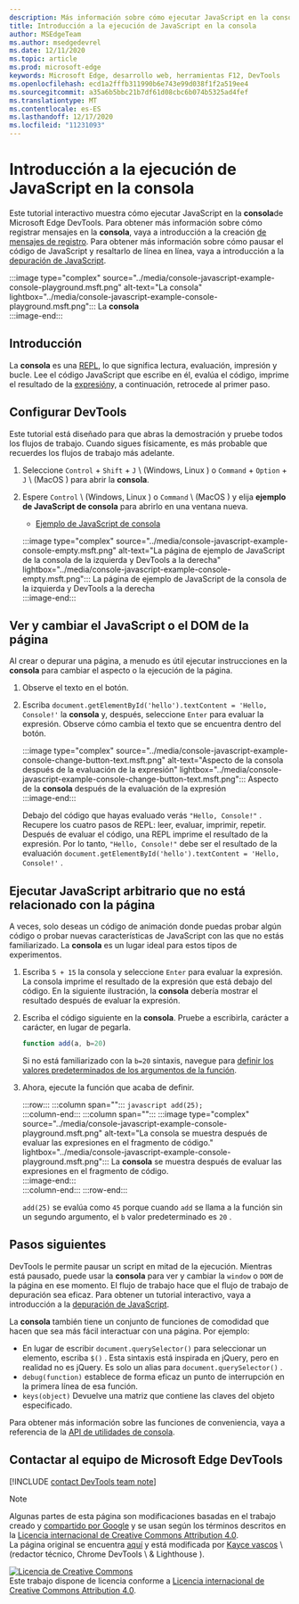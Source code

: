 ```yaml
---
description: Más información sobre cómo ejecutar JavaScript en la consola.
title: Introducción a la ejecución de JavaScript en la consola
author: MSEdgeTeam
ms.author: msedgedevrel
ms.date: 12/11/2020
ms.topic: article
ms.prod: microsoft-edge
keywords: Microsoft Edge, desarrollo web, herramientas F12, DevTools
ms.openlocfilehash: ecd1a2fffb311990b6e743e99d038f1f2a519ee4
ms.sourcegitcommit: a35a6b5bbc21b7df61d08cbc6b074b5325ad4fef
ms.translationtype: MT
ms.contentlocale: es-ES
ms.lasthandoff: 12/17/2020
ms.locfileid: "11231093"
---
```

<!-- Copyright Kayce Basques 

   Licensed under the Apache License, Version 2.0 (the "License");
   you may not use this file except in compliance with the License.
   You may obtain a copy of the License at

       https://www.apache.org/licenses/LICENSE-2.0

   Unless required by applicable law or agreed to in writing, software
   distributed under the License is distributed on an "AS IS" BASIS,
   WITHOUT WARRANTIES OR CONDITIONS OF ANY KIND, either express or implied.
   See the License for the specific language governing permissions and
   limitations under the License.  -->

# Introducción a la ejecución de JavaScript en la consola  

Este tutorial interactivo muestra cómo ejecutar JavaScript en la **consola**de Microsoft Edge DevTools.  Para obtener más información sobre cómo registrar mensajes en la **consola**, vaya a introducción a la creación [de mensajes de registro][DevToolsConsoleLoggingMessages].  Para obtener más información sobre cómo pausar el código de JavaScript y resaltarlo de línea en línea, vaya a introducción a la [depuración de JavaScript][DevToolsJavascriptIndex].  

:::image type="complex" source="../media/console-javascript-example-console-playground.msft.png" alt-text="La consola" lightbox="../media/console-javascript-example-console-playground.msft.png":::
   La **consola**  
:::image-end:::  

## Introducción  

La **consola** es una [REPL][WikiReadEvalPrintLoop], lo que significa lectura, evaluación, impresión y bucle.  Lee el código JavaScript que escribe en él, evalúa el código, imprime el resultado de la [expresión][2alityExpressionsVersusStatements]y, a continuación, retrocede al primer paso.  

## Configurar DevTools  

Este tutorial está diseñado para que abras la demostración y pruebe todos los flujos de trabajo.  Cuando sigues físicamente, es más probable que recuerdes los flujos de trabajo más adelante.

1.  Seleccione `Control` + `Shift` + `J` \ (Windows, Linux \) o `Command` + `Option` + `J` \ (MacOS \) para abrir la **consola**.  
1.  Espere `Control` \ (Windows, Linux \) o `Command` \ (MacOS \) y elija **ejemplo de JavaScript de consola** para abrirlo en una ventana nueva.  
    
    *   [Ejemplo de JavaScript de consola][GlitchConsoleJavascriptExample]  
    
    :::image type="complex" source="../media/console-javascript-example-console-empty.msft.png" alt-text="La página de ejemplo de JavaScript de la consola de la izquierda y DevTools a la derecha" lightbox="../media/console-javascript-example-console-empty.msft.png":::
       La página de ejemplo de JavaScript de la consola de la izquierda y DevTools a la derecha  
    :::image-end:::  
    
## Ver y cambiar el JavaScript o el DOM de la página  

Al crear o depurar una página, a menudo es útil ejecutar instrucciones en la **consola** para cambiar el aspecto o la ejecución de la página.  
    
1.  Observe el texto en el botón.  
1.  Escriba `document.getElementById('hello').textContent = 'Hello, Console!'` la **consola** y, después, seleccione `Enter` para evaluar la expresión.  Observe cómo cambia el texto que se encuentra dentro del botón.  
    
    :::image type="complex" source="../media/console-javascript-example-console-change-button-text.msft.png" alt-text="Aspecto de la consola después de la evaluación de la expresión" lightbox="../media/console-javascript-example-console-change-button-text.msft.png":::
       Aspecto de la **consola** después de la evaluación de la expresión  
    :::image-end:::  
    
    Debajo del código que hayas evaluado verás `"Hello, Console!"` .  Recupere los cuatro pasos de REPL: leer, evaluar, imprimir, repetir.  Después de evaluar el código, una REPL imprime el resultado de la expresión.  Por lo tanto, `"Hello, Console!"` debe ser el resultado de la evaluación `document.getElementById('hello').textContent = 'Hello, Console!'` .  
    
## Ejecutar JavaScript arbitrario que no está relacionado con la página  

A veces, solo deseas un código de animación donde puedas probar algún código o probar nuevas características de JavaScript con las que no estás familiarizado.  La **consola** es un lugar ideal para estos tipos de experimentos.  

1.  Escriba `5 + 15` la consola y seleccione `Enter` para evaluar la expresión. La consola imprime el resultado de la expresión que está debajo del código.  En la siguiente ilustración, la **consola** debería mostrar el resultado después de evaluar la expresión.  

1.  Escriba el código siguiente en la **consola**.  Pruebe a escribirla, carácter a carácter, en lugar de pegarla.  
    
    ```javascript
    function add(a, b=20)
    ```  
    
    Si no está familiarizado con la `b=20` sintaxis, navegue para [definir los valores predeterminados de los argumentos de la función][Esma6DefaultParameterValues].  
    
1.  Ahora, ejecute la función que acaba de definir.  
    
    :::row:::
       :::column span="":::
          ```javascript
          add(25);
          ```  
       :::column-end:::
       :::column span="":::
          :::image type="complex" source="../media/console-javascript-example-console-playground.msft.png" alt-text="La consola se muestra después de evaluar las expresiones en el fragmento de código." lightbox="../media/console-javascript-example-console-playground.msft.png":::
             La **consola** se muestra después de evaluar las expresiones en el fragmento de código.  
          :::image-end:::  
       :::column-end:::
    :::row-end:::
    
    `add(25)` se evalúa como `45` porque cuando `add` se llama a la función sin un segundo argumento, el `b` valor predeterminado es `20` .  

## Pasos siguientes  

<!--See [Run JavaScript][DevToolsConsoleReference] to explore more features related to running JavaScript in the Console.  -->  

<!--todo: add console reference (run javascript) section when available  -->  

DevTools le permite pausar un script en mitad de la ejecución.  Mientras está pausado, puede usar la **consola** para ver y cambiar la `window` o `DOM` de la página en ese momento.  El flujo de trabajo hace que el flujo de trabajo de depuración sea eficaz.  Para obtener un tutorial interactivo, vaya a introducción a la [depuración de JavaScript][DevToolsJavascriptIndex].  

La **consola** también tiene un conjunto de funciones de comodidad que hacen que sea más fácil interactuar con una página.  Por ejemplo:  

*   En lugar de escribir `document.querySelector()` para seleccionar un elemento, escriba `$()` .  Esta sintaxis está inspirada en jQuery, pero en realidad no es jQuery.  Es solo un alias para `document.querySelector()` .  
*   `debug(function)` establece de forma eficaz un punto de interrupción en la primera línea de esa función.  
*   `keys(object)` Devuelve una matriz que contiene las claves del objeto especificado.  

Para obtener más información sobre las funciones de conveniencia, vaya a referencia de la [API de utilidades de consola][DevToolsConsoleUtilities].  

## Contactar al equipo de Microsoft Edge DevTools  

[!INCLUDE [contact DevTools team note](../includes/contact-devtools-team-note.md)]  

<!-- links -->  

[DevToolsConsoleLoggingMessages]: ./log.md "Introducción a la creación de mensajes de registro en la consola | Microsoft docs"  
[DevToolsConsoleReference]: ./reference.md#run-javascript "Referencia de consola | Microsoft docs"  
[DevToolsConsoleUtilities]: ./utilities.md "Referencia de API de utilidades de consola | Microsoft docs"  
[DevToolsJavascriptIndex]: ../javascript/index.md "Introducción a la depuración de JavaScript en Microsoft Edge DevTools | Microsoft docs"  

[2alityExpressionsVersusStatements]: https://2ality.com/2012/09/expressions-vs-statements.html "Expresiones frente a instrucciones en JavaScript"  

[Esma6DefaultParameterValues]: https://es6-features.org/index#DefaultParameterValues "Valores de parámetro predeterminados: administración de parámetros ampliada-ECMAScript 6 — características nuevas: información general & la comparación"  

[GlitchConsoleJavascriptExample]: https://microsoft-edge-chromium-devtools.glitch.me/static/console/javascript/index.html "Ejemplo de JavaScript de la consola | Intento"  

[WikiReadEvalPrintLoop]: https://en.wikipedia.org/wiki/Read–eval–print_loop "Lectura: eval – imprimir bucle-Wikipedia"  

> [!NOTE]
> Algunas partes de esta página son modificaciones basadas en el trabajo creado y [compartido por Google][GoogleSitePolicies] y se usan según los términos descritos en la [Licencia internacional de Creative Commons Attribution 4.0][CCA4IL].  
> La página original se encuentra [aquí](https://developers.google.com/web/tools/chrome-devtools/console/javascript) y está modificada por [Kayce vascos][KayceBasques] \ (redactor técnico, Chrome DevTools \ & Lighthouse \).  

[![Licencia de Creative Commons][CCby4Image]][CCA4IL]  
Este trabajo dispone de licencia conforme a [Licencia internacional de Creative Commons Attribution 4.0][CCA4IL].  

[CCA4IL]: https://creativecommons.org/licenses/by/4.0  
[CCby4Image]: https://i.creativecommons.org/l/by/4.0/88x31.png  
[GoogleSitePolicies]: https://developers.google.com/terms/site-policies  
[KayceBasques]: https://developers.google.com/web/resources/contributors/kaycebasques  
